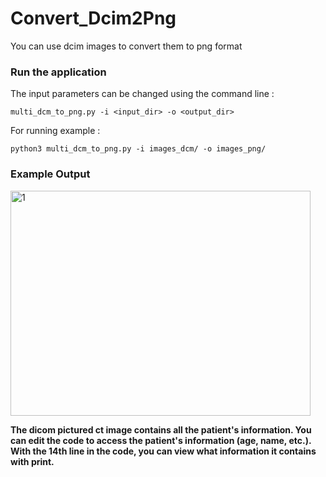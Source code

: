 # Convert_Dcim2Png
 You can use dcim images to convert them to png format

### Run the application

The input parameters can be changed using the command line :
~~~
multi_dcm_to_png.py -i <input_dir> -o <output_dir>
~~~~~~~~~
For running example :
~~~~
python3 multi_dcm_to_png.py -i images_dcm/ -o images_png/
~~~~~~~~~

### Example Output

<img src="https://github.com/MehmetOKUYAR/convert_dcim2png/blob/main/images_png/1.3.6.1.4.1.5962.99.1.2786334768.1849416866.1385765836848.10.0.png" alt="1" width = 480 height = 360px >


**The dicom pictured ct image contains all the patient's information. You can edit the code to access the patient's information (age, name, etc.). With the 14th line in the code, you can view what information it contains with print.**
 
